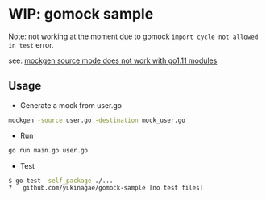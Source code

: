 # WIP: gomock sample

Note: not working at the moment due to gomock `import cycle not allowed in test` error.

see: [mockgen source mode does not work with go1.11 modules]( https://github.com/golang/mock/issues/230#issuecomment-446743550)

## Usage

* Generate a mock from user.go

```bash
mockgen -source user.go -destination mock_user.go
```

* Run

```bash
go run main.go user.go
```

* Test

```bash
$ go test -self_package ./...
?   github.com/yukinagae/gomock-sample [no test files]
```
